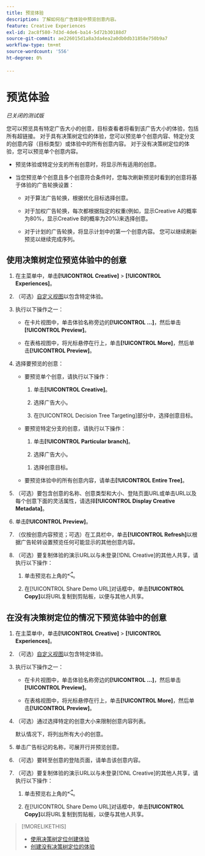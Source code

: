 ```yaml
---
title: 预览体验
description: 了解如何在广告体验中预览创意内容。
feature: Creative Experiences
exl-id: 2ac8f580-7d3d-4de6-ba14-5d72b30188d7
source-git-commit: ae226015d1a8a3da4ea2a0db0db31858e750b9a7
workflow-type: tm+mt
source-wordcount: '556'
ht-degree: 0%

---
```


# 预览体验

*已关闭的测试版*

您可以预览具有特定广告大小的创意，目标查看者将看到该广告大小的体验，包括所有超链接。 对于具有决策树定位的体验，您可以预览单个创意内容、特定分支的创意内容（目标类型）或体验中的所有创意内容。 对于没有决策树定位的体验，您可以预览单个创意内容。<!-- verify -->

* 预览体验或特定分支的所有创意时，将显示所有适用的创意。

* 当您预览单个创意且多个创意符合条件时，您每次刷新预览时看到的创意将基于体验的广告轮换设置：

   * 对于算法广告轮换，根据优化目标选择创意。

   * 对于加权广告轮换，每次都根据指定的权重(例如，显示Creative A的概率为80%，显示Creative B的概率为20%)来选择创意。

   * 对于计划的广告轮换，将显示计划中的第一个创意内容。 您可以继续刷新预览以继续完成序列。<!-- Refresh isn't there as of 2/3 -->

## 使用决策树定位预览体验中的创意

1. 在主菜单中，单击&#x200B;**[!UICONTROL Creative]** > **[!UICONTROL Experiences]**。

1. （可选）[自定义视图](/help/creative/introduction/customize-data-views.md)以包含特定体验。

1. 执行以下操作之一：

   * 在卡片视图中，单击体验名称旁边的&#x200B;**[!UICONTROL ...]**，然后单击&#x200B;**[!UICONTROL Preview]**。

   * 在表格视图中，将光标悬停在行上，单击&#x200B;**[!UICONTROL More]**，然后单击&#x200B;**[!UICONTROL Preview]**。

1. 选择要预览的创意：

   * 要预览单个创意，请执行以下操作：

      1. 单击&#x200B;**[!UICONTROL Creative]**。

      1. 选择广告大小。

      1. 在[!UICONTROL Decision Tree Targeting]部分中，选择创意目标。

   * 要预览特定分支的创意，请执行以下操作：

      1. 单击&#x200B;**[!UICONTROL Particular branch]**。

      1. 选择广告大小。

     <!-- I don't see this as of 2/3:
     1. Select whether to group the creatives by Rotation Type or Ad Size.
     -->

      1. 选择创意目标。

   * 要预览体验中的所有创意内容，请单击&#x200B;**[!UICONTROL Entire Tree]**。

     <!-- I don't see this as of 2/3:
     1. Click **[!UICONTROL Entire Tree]**.
     1. Select the ad size.
     1. Select whether to group the creatives by Rotation Type or Ad Size.
     -->

1. （可选）要包含创意的名称、创意类型和大小、登陆页面URL或单击URL以及每个创意下面的灵活属性，请选择&#x200B;**[!UICONTROL Display Creative Metadata]**。

1. 单击&#x200B;**[!UICONTROL Preview]**。

1. （仅按创意内容预览；可选）在工具栏中，单击&#x200B;**[!UICONTROL Refresh]**&#x200B;以根据广告轮转设置预览任何可能显示的其他创意内容。<!-- I don't see this as of 2/3 -->

1. （可选）要复制体验的演示URL以与未登录[!DNL Creative]的其他人共享，请执行以下操作：

   1. 单击预览右上角的![共享](/help/creative/assets/share.png "共享")。

   1. 在[!UICONTROL Share Demo URL]对话框中，单击&#x200B;**[!UICONTROL Copy]**&#x200B;以将URL复制到剪贴板，以便与其他人共享。

## 在没有决策树定位的情况下预览体验中的创意

1. 在主菜单中，单击&#x200B;**[!UICONTROL Creative]** > **[!UICONTROL Experiences]**。

1. （可选）[自定义视图](/help/creative/introduction/customize-data-views.md)以包含特定体验。

1. 执行以下操作之一：

   * 在卡片视图中，单击体验名称旁边的&#x200B;**[!UICONTROL ...]**，然后单击&#x200B;**[!UICONTROL Preview]**。

   * 在表格视图中，将光标悬停在行上，单击&#x200B;**[!UICONTROL More]**，然后单击&#x200B;**[!UICONTROL Preview]**。

1. （可选）通过选择特定的创意大小来限制创意内容列表。

   默认情况下，将列出所有大小的创意。

1. 单击广告标记的名称，可展开行并预览创意。

1. （可选）要转至创意的登陆页面，请单击该创意内容。

   <!-- Verify:  Will the creative click be tracked like a regular ad click but not linked to a publisher and placement? Explain effect/consequences. -->

1. （可选）要复制体验的演示URL以与未登录[!DNL Creative]的其他人共享，请执行以下操作：

   1. 单击预览右上角的![共享](/help/creative/assets/share.png "共享")。

   1. 在[!UICONTROL Share Demo URL]对话框中，单击&#x200B;**[!UICONTROL Copy]**&#x200B;以将URL复制到剪贴板，以便与其他人共享。

>[!MORELIKETHIS]
>
>* [使用决策树定位创建体验](experience-create-targeting.md)
>* [创建没有决策树定位的体验](/help/creative/experiences/experience-create-no-targeting.md)
